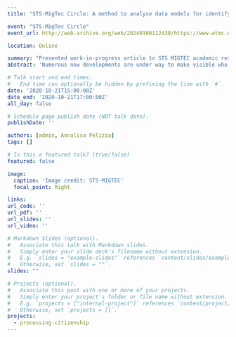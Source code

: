 ```yaml
---
title: "STS-MigTec Circle: A method to analyse data models for identifying and registering border crossers"

event: "STS-MigTec Circle"
event_url: http://web.archive.org/web/20240108112430/https://www.wtmc.eu/wtmc-annual-meeting-11-december-2020-online/

location: Online

summary: "Presented work-in-progress article to STS MIGTEC academic research group." 
abstract: 'Numerous new developments are under way to make visible who is travelling to Europe. Such developments concern technologies used to monitor and control mobility and borders in Europe, to make known presumed invisible phenomena of border crossings. Research on technologies of bordering however have a tendency to focus only on the invisibility of people. Less attention has been given to the invisibility of those same infrastructures that allow the informational management of mobility, migration and border. Yet bringing the infrastructure itself to the foreground is needed, as infrastructure has a major role in how people are not only represented, but enacted. We therefore propose a new method and tool to address the invisibility of digital infrastructures used at the border. Our focus is on the ontologies, the semantic classifications implemented in the information systems deployed for bordering. The method and tool allow us to compare how migrants are enacted by different authorities in different countries, including European authorities, and were assessed against some criteria drawn from the literature on (data) infrastructures.'

# Talk start and end times.
#   End time can optionally be hidden by prefixing the line with `#`.
date: '2020-10-21T15:00:00Z'
date_end: '2020-10-21T17:00:00Z'
all_day: false

# Schedule page publish date (NOT talk date).
publishDate: ''

authors: [admin, Annalisa Pelizza]
tags: []

# Is this a featured talk? (true/false)
featured: false

image:
  caption: 'Image credit: STS-MIGTEC'
  focal_point: Right

links:
url_code: ''
url_pdf: ''
url_slides: ''
url_video: ''

# Markdown Slides (optional).
#   Associate this talk with Markdown slides.
#   Simply enter your slide deck's filename without extension.
#   E.g. `slides = "example-slides"` references `content/slides/example-slides.md`.
#   Otherwise, set `slides = ""`.
slides: ""

# Projects (optional).
#   Associate this post with one or more of your projects.
#   Simply enter your project's folder or file name without extension.
#   E.g. `projects = ["internal-project"]` references `content/project/deep-learning/index.md`.
#   Otherwise, set `projects = []`.
projects:
  - processing-citizenship
---
```

